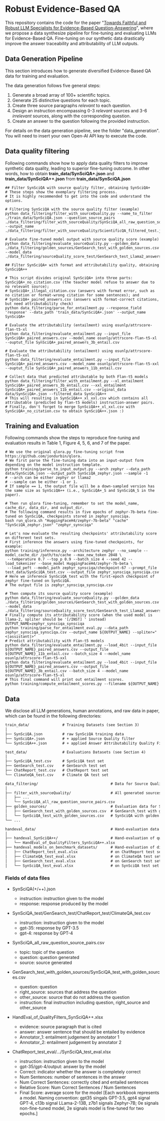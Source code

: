 # Robust Evidence-Based QA
This repository contains the code for the paper "[Towards Faithful and Robust LLM Specialists for Evidence-Based Question-Answering](https://arxiv.org/pdf/2402.08277.pdf)", where we propose a data synthesize pipeline for fine-tuning and evaluating LLMs for Evidence-Based QA. Fine-tuning on our synthetic data drastically improve the answer traceability and attributability of LLM outputs.

## Data Generation Pipeline
This section introduces how to generate diversified Evidence-Based QA data for training and evaluation. 

The data generation follows five general steps:
1. Generate a broad array of 100+ scientific topics. 
2. Generate 25 distinctive questions for each topic. 
3. Create three source paragraphs _relevant_ to each question. 
4. Design an instruction encompassing 0-3 _relevant_ sources and 3-6 _irrelevant_ sources, along with the corresponding question. 
5. Create an answer to the question following the provided instruction.

For details on the data generation pipeline, see the folder "data_generation". You will need to insert your own Open-AI API key to execute the code.

## Data quality filtering
Following commands show how to apply data quality filters to improve synthetic data quality, leading to superior fine-tuning outcome. In other words, how to obtain **train_data/SynSciQA+.json** and **train_data/SynSciQA++.json** from **train_data/SynSciQA.json**
```shell
## Filter SynSciQA with source quality filter, obtaining SynSciQA+
# These steps show the exemplary filtering process. 
# It is highly recommended to get into the code and understand the options.

# Filtering SynSciQA with the source quality filter (example)
python data_filtering/filter_with_sourceQuality.py --name_to_filter ./train_data/SynSciQA.json --question_source_pairs ./data_filtering/filter_with_sourceQuality/SynSciQA_all_raw_question_source_pairs.csv --output_name ./data_filtering/filter_with_sourceQuality/ScientificQA_filtered_test.json

# Evaluate fine-tuned model output with source quality score (example)
python data_filtering/evaluate_sourceQuality.py --golden_data ./data_filtering/golden_sources/GenSearch_test_with_golden_sources.csv --model_data ./data_filtering/sourceQuality_score_test/GenSearch_test_Llama2_answers.csv

## Filter SynSciQA+ with format and attributability quality, obtaining SynSciQA++

# This script divides original SynSciQA+ into three parts: SynSciQA+_no_citation.csv (the teacher model refuse to answer due to no relevant source); 
# SynSciQA+_illegal_citation.csv (answers with format error, such as no citation or format-wrong citation for some sentences); and
# SynSciQA+_paired_answers.csv (answers with format-correct citations, but need attributability check)
python data_filtering/parse_for_entailment.py --response_field 'response' --data_path 'train_data/SynSciQA+.json' --output_name SynSciQA+

# Evaluate the attributability (entailment) using osunlp/attrscore-flan-t5-xl
python data_filtering/evaluate_entailment.py --input_file SynSciQA+_paired_answers.csv --model_name osunlp/attrscore-flan-t5-xl --ouptut_file SynSciQA+_paired_answers_3b_entail.csv

# Evaluate the attributability (entailment) using osunlp/attrscore-flan-t5-xxl
python data_filtering/evaluate_entailment.py --input_file SynSciQA+_paired_answers.csv --model_name osunlp/attrscore-flan-t5-xxl --ouptut_file SynSciQA+_paired_answers_11b_entail.csv

# Collect data that predicted attributable by both Flan-t5 models
python data_filtering/filter_with_entailment.py --xl_entailment SynSciQA+_paired_answers_3b_entail.csv --xxl_entailment SynSciQA+_paired_answers_11b_entail.csv --original_data data/SynSciQA+.json --filtered_data SynSciQA++
# This will resulting in SynSciQA++_xl_xxl.csv which contains all attributable (predicted by flan-t5 models) instruction-answer pairs.
# Finally, don't forget to merge SynSciQA++_xl_xxl.csv with SynSciQA+_no_citation.csv to obtain SynSciQA++.json :)
```

## Training and Evaluation
Following commands show the steps to reproduce fine-tuning and evaluation results in Table 1, Figure 4, 5, 6, and 7 of the paper.
```shell
# We use the original qlora.py fine-tuning script from https://github.com/jondurbin/qlora.
# We first parse the fine-tuning data into an input-output form depending on the model instruction template.
python training/parse_to_input_output.py --arch zephyr --data_path data/SynSciQA.json --output_path SynSciQA_zephyr.json --sample -1
# --arch can be either zephyr or llama2
# --sample can be either -1 or 1. 
# If sample == 1, the output file will be a down-sampled version has the same size as SynSciQA++ (i.e., SynSciQA+_S and SynSciQA_S in the paper).

# Then run qlora fine-tuning, remember to set the model_name, cache_dir, data_dir, and output_dir.
# The following command results in five epochs of zephyr-7b-beta fine-tuned on SynSciQA, checkpoints stored in zephyr_synsciqa.
bash run_qlora.sh "HuggingFaceH4/zephyr-7b-beta" "cache" "SynSciQA_zephyr.json" "zephyr_synsciqa"

# Let's now evaluate the resulting checkpoints' attributability score on different test sets.
# First inference the answers using fine-tuned checkpoints, for example:
python training/inference.py --architecture zephyr --no_sample --model_cache_dir /path/to/cache --max_new_token 2048 \
 --temperature 0.7 --top_p 0.9 --batch_size 4 --seed 42 --load_tokenizer --base_model HuggingFaceH4/zephyr-7b-beta \
 --load_peft --model_path zephyr_synsciqa/checkpoint-67 --prompt_file test_data/SynSciQA_test.csv --output_file zephyr_synsciqa_synsciqa.csv
# Here we inference SynSciQA_test with the first-epoch checkpoint of zephyr fine-tuned on SynSciQA. 
# The output file is zephyr_synsciqa_synsciqa.csv

# Then compute its source quality score (example)
python data_filtering/evaluate_sourceQuality.py --golden_data ./data_filtering/golden_sources/GenSearch_test_with_golden_sources.csv --model_data ./data_filtering/sourceQuality_score_test/GenSearch_test_Llama2_answers.csv
# Finally compute its attributability score (when the used model is llama-2, spliter should be '[/INST] ' instead)
OUTPUT_NAME=zephyr_synsciqa_synsciqa
python training/parse_for_entailment_eval.py --data_path zephyr_synsciqa_synsciqa.csv --output_name ${OUTPUT_NAME} --spliter="<|assistant|>"
# Predict attributability with Flan-t5 models
python data_filtering/evaluate_entailment.py --load_4bit --input_file ${OUTPUT_NAME}_paired_answers.csv --output_file ${OUTPUT_NAME}_11b_entail.csv --batch_size 4 --model_name osunlp/attrscore-flan-t5-xxl
python data_filtering/evaluate_entailment.py --load_4bit --input_file ${OUTPUT_NAME}_paired_answers.csv --output_file ${OUTPUT_NAME}_3b_entail.csv --batch_size 4 --model_name osunlp/attrscore-flan-t5-xl
# This final command will print out entailment scores.
python training/compute_entailment_scores.py --filename ${OUTPUT_NAME}
```
## Data
We disclose all LLM generations, human annotations, and raw data in paper, which can be found in the following directories:

```markdown
train_data/               # Training Datasets (see Section 3)
│
├── SynSciQA.json         # raw SynSciQA training data
├── SynSciQA+.json        # + applied Source Quality filter
└── SynSciQA++.json       # + applied Answer Attributability Quality Filter

test_data/                # Evaluations Datasets (see Section 4)
│
├── SynSciQA_test.csv     # SynSciQA test set
├── GenSearch_test.csv    # GenSearch test set
├── ChatReport_test.csv   # ChatReport test set
└── ClimateQA_test.csv    # Climate QA test set

data_filtering/                                 # Data for Source Quality
│
├── filter_with_sourceQuality/                  # All generated sources for a question
│   ├── ...
│   └── SynSciQA_all_raw_question_source_pairs.csv
├── golden_sources/                             # Evaluation data for Source Quality
│   ├── GenSearch_test_with_golden_sources.csv  # GenSearch_test with golden sources
│   └── SynSciQA_test_with_golden_sources.csv   # SynSciQA with golden sources
└── ...

handeval_data/                                  # Hand-evaluation data
│
├── handeval_SynSciQA++/                        # Hand-evaluation of quality-filtered data (see Appendix D)
│   └── HandEval_of_QualityFilters_SynSciQA++.xlsx
├── handeval_models_on_benchmark_datasets/      # Hand-evaluation of different models output vs. automatic scores (see Appendix J)
│   ├── ChatReport_test_eval.xlsx               # on ChatReport test set
│   ├── ClimateQA_test_eval.xlsx                # on ClimateQA test set
│   ├── GenSearch_test_eval.xlsx                # on GenSearch test set
│   └── SynSciQA_test_eval.xlsx                 # on SynSciQA test set
```

### Fields of data files

- SynSciQA(+/++).json
  - instruction: instruction given to the model
  - response: response produced by the model

- SynSciQA_test/GenSearch_test/ChatReport_test/ClimateQA_test.csv
  - instruction: instruction given to the model
  - gpt-35: response by GPT-3.5
  - gpt-4: response by GPT-4

- SynSciQA_all_raw_question_source_pairs.csv
  - topic: topic of the question
  - question: question generated
  - source: source generated

- GenSearch_test_with_golden_sources/SynSciQA_test_with_golden_sources.csv
  - question: question
  - right_source: sources that address the question
  - other_source: source that do not address the question
  - instruction: final instruction including question, right_source and other_source


- HandEval_of_QualityFilters_SynSciQA++.xlsx
  - evidence: source paragraph that is cited
  - answer: answer sentence that should be entailed by evidence
  - Annotator_1: entailment judgement by annotator 1
  - Annotator_2: entailment judgement by annotator 2

- ChatReport_test_eval/.../SynSciQA_test_eval.xlsx
  - instruction: instruction given to the model
  - gpt-35/gpt-4/output: answer by the model
  - Correct: indicator whether the answer is completely correct
  - Num Sentences: number of sentences in the answer
  - Num Correct Sentences: correctly cited and entailed sentences
  - Relative Score: Num Correct Sentences / Num Sentences
  - Final Score: average score for the model
[Each workbook represents a model. Naming convention: gpt35 singals GPT-3.5, gpt4 signal GPT-4, c13b signal LLama-2-13B, z7b1 signals Zephyr-7B; 0e signals non-fine-tuned model, 2e signals model is fine-tuned for two epochs.]

